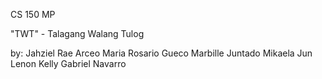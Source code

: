 CS 150 MP

"TWT" - Talagang Walang Tulog

by:
Jahziel Rae Arceo
Maria Rosario Gueco
Marbille Juntado
Mikaela Jun Lenon
Kelly Gabriel Navarro

